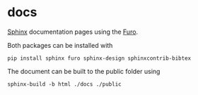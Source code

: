 <!--
SPDX-FileCopyrightText: 2021 Wanja Timm Schulze <wangenau@protonmail.com>
SPDX-License-Identifier: Apache-2.0
-->
# docs

[Sphinx](https://www.sphinx-doc.org) documentation pages using the [Furo](https://pradyunsg.me/furo).

Both packages can be installed with

```terminal
pip install sphinx furo sphinx-design sphinxcontrib-bibtex
```

The document can be built to the public folder using

```terminal
sphinx-build -b html ./docs ./public
```
